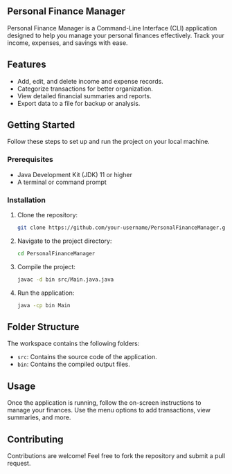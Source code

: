 ## Personal Finance Manager

Personal Finance Manager is a Command-Line Interface (CLI) application designed to help you manage your personal finances effectively. Track your income, expenses, and savings with ease.

## Features

- Add, edit, and delete income and expense records.
- Categorize transactions for better organization.
- View detailed financial summaries and reports.
- Export data to a file for backup or analysis.

## Getting Started

Follow these steps to set up and run the project on your local machine.

### Prerequisites

- Java Development Kit (JDK) 11 or higher
- A terminal or command prompt

### Installation

1. Clone the repository:
    ```bash
    git clone https://github.com/your-username/PersonalFinanceManager.git
    ```
2. Navigate to the project directory:
    ```bash
    cd PersonalFinanceManager
    ```
3. Compile the project:
    ```bash
    javac -d bin src/Main.java.java
    ```
4. Run the application:
    ```bash
    java -cp bin Main
    ```

## Folder Structure

The workspace contains the following folders:

- `src`: Contains the source code of the application.
- `bin`: Contains the compiled output files.

## Usage

Once the application is running, follow the on-screen instructions to manage your finances. Use the menu options to add transactions, view summaries, and more.

## Contributing

Contributions are welcome! Feel free to fork the repository and submit a pull request.
